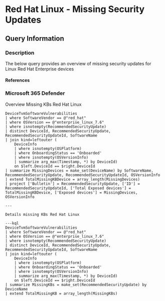 # Red Hat Linux - Missing Security Updates

## Query Information

### Description

The below query provides an overview of missing security updates for Linux Red Hat Enterprise devices

#### References

### Microsoft 365 Defender

Overview Missing KBs Red Hat Linux

```kql
DeviceTvmSoftwareVulnerabilities
| where SoftwareVendor == @"red_hat"
| where OSVersion == @"enterprise_linux_7.6"
| where isnotempty(RecommendedSecurityUpdate)
| distinct DeviceId, RecommendedSecurityUpdate, RecommendedSecurityUpdateId, SoftwareName
| join kind=leftouter (
    DeviceInfo
    | where isnotempty(OSPlatform)
    | where OnboardingStatus == 'Onboarded'
    | where isnotempty(OSVersionInfo)
    | summarize arg_max(Timestamp, *) by DeviceId)
    on $left.DeviceId == $right.DeviceId
| summarize MissingDevices = make_set(DeviceName) by SoftwareName, RecommendedSecurityUpdate, RecommendedSecurityUpdateId, OSVersionInfo
| extend TotalMissingKBDevice = array_length(MissingDevices)
| project ['Bulletin'] = RecommendedSecurityUpdate, ['ID'] = RecommendedSecurityUpdateId, ['Total Exposed devices'] = TotalMissingKBDevice, ['Exposed devices'] = MissingDevices, OSVersionInfo

---

Details missing KBs Red Hat Linux

---kql
DeviceTvmSoftwareVulnerabilities
| where SoftwareVendor == @"red_hat"
| where OSVersion == @"enterprise_linux_7.6"
| where isnotempty(RecommendedSecurityUpdate)
| distinct DeviceId, RecommendedSecurityUpdate, RecommendedSecurityUpdateId, SoftwareName
| join kind=leftouter (
    DeviceInfo
    | where isnotempty(OSPlatform)
    | where OnboardingStatus == 'Onboarded'
    | where isnotempty(OSVersionInfo)
    | summarize arg_max(Timestamp, *) by DeviceId)
    on $left.DeviceId == $right.DeviceId
| summarize MissingKBs = make_set(RecommendedSecurityUpdate) by DeviceName
| extend TotalMissingKB = array_length(MissingKBs)


```
